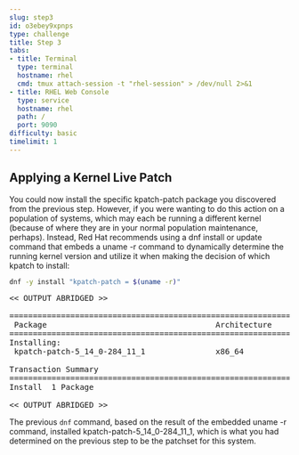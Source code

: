 ```yaml
---
slug: step3
id: o3ebey9xpnps
type: challenge
title: Step 3
tabs:
- title: Terminal
  type: terminal
  hostname: rhel
  cmd: tmux attach-session -t "rhel-session" > /dev/null 2>&1
- title: RHEL Web Console
  type: service
  hostname: rhel
  path: /
  port: 9090
difficulty: basic
timelimit: 1
---
```

## Applying a Kernel Live Patch

You could now install the specific kpatch-patch package you discovered from the
previous step.  However, if you were wanting to do this action on a population
of systems, which may each be running a different kernel (because of where they
are in your normal population maintenance, perhaps).  Instead, Red Hat
recommends using a dnf install or update command that embeds a uname -r
command to dynamically determine the running kernel version and utilize it
when making the decision of which kpatch to install:

```bash
dnf -y install "kpatch-patch = $(uname -r)"
```

<pre class="file">
<< OUTPUT ABRIDGED >>

===========================================================================================================================================
 Package                                    Architecture         Version                 Repository                                   Size
===========================================================================================================================================
Installing:
 kpatch-patch-5_14_0-284_11_1               x86_64               1-1.el9_2               rhel-9-for-x86_64-baseos-rpms                19 k

Transaction Summary
===========================================================================================================================================
Install  1 Package

<< OUTPUT ABRIDGED >>
</pre>

The previous `dnf` command, based on the result of the embedded uname -r
command, installed kpatch-patch-5_14_0-284_11_1, which is what you had
determined on the previous step to be the patchset for this system.
